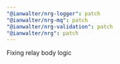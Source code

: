 ```yaml
---
"@ianwalter/nrg-logger": patch
"@ianwalter/nrg-mq": patch
"@ianwalter/nrg-validation": patch
"@ianwalter/nrg": patch
---
```


Fixing relay body logic
